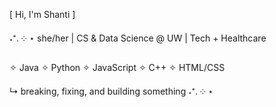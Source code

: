  [ Hi, I'm Shanti ]

˖⁺. ༶ ⋆ she/her | CS & Data Science @ UW | Tech + Healthcare 

✧ Java ✧ Python ✧ JavaScript ✧ C++ ✧ HTML/CSS

↳ breaking, fixing, and building something ˖⁺. ༶ ⋆

